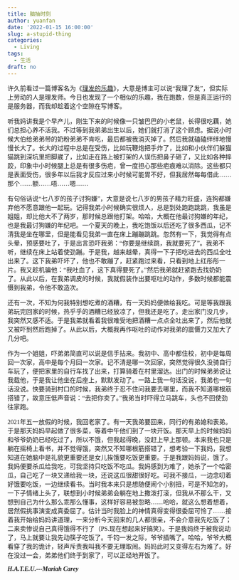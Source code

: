 ```yaml
---
title: 脑抽时刻
author: yuanfan
date: '2022-01-15 16:00:00'
slug: a-stupid-thing
categories:
  - Living
tags:
  - 生活
draft: no
---
```


<font face="微软雅黑">

<!--more-->

许久前看过一篇博客名为《[理发的乐趣](https://yihanxu.github.io/joy-of-getting-a-haircut/)》，大意是博主可以说“我理了发”，但实际上劳动的人是理发师。今日也发现了一个相似的乐趣，我在跑数，但是真正运行的是服务器，而我却趁着这个空隙在写博客。

听我妈讲我是个早产儿，刚生下来的时候像一只皱巴巴的小老鼠，长得很吃藕，她们总担心养不活我。不过等到我弟弟出生以后，她们就打消了这个顾虑。据说小时候大伯给弟弟带的奶粉弟弟不肯吃，最后都被我消灭掉了。然后我就磕磕绊绊地慢慢长大了。长大的过程中总是在受伤，比如玩鞭炮把手炸了，比如和小伙伴们躲猫猫跳到深坑里把脚崴了，比如走在路上被打架的人误伤把鼻子砸了，又比如各种摔跤，印象中小时候腿上总是有很多伤疤，曾一度担心那些疤痕难以消除。这些都只是表面受伤，很多年以后我才反应过来小时候可能胃不好，但我居然每每借此……那个……额……唔……嗯……

有句俗话说“七八岁的孩子讨狗嫌”，大意是说七八岁的男孩子精力旺盛，连狗都嫌弃他不愿意跟他一起玩。记得我弟小时候确实很烦人，总是到处跑跑跳跳，我虽是姐姐，却比他大不了两岁，那时候总跟他打架。哈哈，大概在他最讨狗嫌的年纪，也是我最讨狗嫌的年纪吧。一个夏天的晚上，我吃饱饭以后还吃了很多西瓜，记不清我是坐在哪里，但是能看见我弟一直在床上蹦蹦跳跳。忽然有一下，我觉得有点头晕，预感要吐了，于是出言恐吓我弟：“你要是继续跳，我就要死了”。我弟不听，继续在床上站着使劲蹦。于是我，越来越晕，真得一下子把吃进去的西瓜全吐出来了。这下我弟吓坏了，他也不敢蹦了，赶紧跑过来看，只看到地上红彤彤一片。我又趁机骗他：“我吐血了，这下真得要死了。”然后我弟就赶紧跑去找奶奶了。从此以后，在我弟调皮的时候，我就假装作出要呕吐的动作，多数时候都能震慑到我弟，令他不敢造次。

还有一次，不知为何我特别想吃煮的酒糟，有一天妈妈便做给我吃。可是等我跟我弟玩完回家的时候，热乎乎的酒糟已经放凉了，但我还是吃了。走出家门没几步，我突然又感不适。于是我弟就看着我很难受地把酒糟一点点全吐出来了，然后他就又被吓到然后跑掉了。从此以后，大概我再作呕吐的动作对我弟的震慑力又加大了几分吧。

作为一个姐姐，吓弟弟简直可以说是信手拈来。我初中、高中都住校，初中是每周回一次家，高中是每个月回一次家。记不清是哪一次回家，突然觉得很久没骑自行车玩了，便把家里的自行车找了出来，打算骑着在村里溜达。出门的时候弟弟说让我载他，于是我让他坐在后座上，默默发动了。一路上我一句话没说，我弟也一句话没说。快要骑到村口的时候，我弟终于忍不住问我要去哪里，而我不知道哪根筋搭错了，故意压低声音说：“去把你卖了。”我弟当时吓得立马跳车，头也不回使劲往家跑。

2021年五一放假的时候，我回老家了。有一天我弟要回来，同行的有弟媳和表弟。于是那天妈妈早起做了很多菜，等着中午他们到了一块开饭。那天早上的时候妈妈和爷爷奶奶已经吃过了，所以不饿，但我起得晚，没赶上早上那顿。本来我也只是躺在摇椅上看书，并不觉得饿，突然又不知哪根筋搭错了，想考验一下我妈，我想知道在她脑中是礼貌更重要还是女儿挨饿要吃饭更重要。于是我跟妈妈说，饿了。我妈便要杀瓜给我吃，可我坚持只吃饭不吃瓜。我妈感到为难了，她杀了一个哈密瓜，自己吃了一块又递给我一块，还说这瓜很甜很好吃。可我不接瓜，一边念叨着好饿要吃饭，一边继续看书。当时我本来只是想随便闹个小别扭，可是不知怎的，一下子情绪上头了，联想到小时候弟弟会躺在地上撒泼打滚，但我从不那么干，又想到自己为什么那么乖那么懂事，这样好容易被忽略……哈哈，就这么想着想着，居然假挑事演变成真委屈了。估计当时我脸上的神情真得变得很委屈可怜了……接着我开始给妈妈讲道理，一来分析今天回来的几人都很亲，不会介意我先吃饭了；二来卖惨说自己真得饿得不行了（PS.现在想起来好搞笑）。于是我妈终于被我说动了，马上就要让我先动筷子吃饭了。千钧一发之际，爷爷插嘴了。哈哈，爷爷大概看穿了我的诡计，轻声斥责我叫我不要无理取闹。妈妈此时又变得左右为难了。好在没过一会，弟弟他们终于到家了，可以正经地开饭了。

***H.A.T.E.U.---Mariah Carey***
